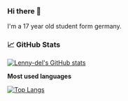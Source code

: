 ### Hi there 👋
I'm a 17 year old student form germany.


### 📈 **GitHub Stats**

[![Lenny-del's GitHub stats](https://github-readme-stats.vercel.app/api?username=lenny-del&count_private=true&show_icons=true&show_icons=true&theme=dark&hide=prs)](https://github.com/anuraghazra/github-readme-stats)

**Most used languages**

[![Top Langs](https://github-readme-stats.vercel.app/api/top-langs/?username=lenny-del&layout=compact)](https://github.com/anuraghazra/github-readme-stats)

